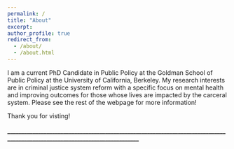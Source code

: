 ```yaml
---
permalink: /
title: "About"
excerpt: 
author_profile: true
redirect_from: 
  - /about/
  - /about.html
---
```


I am a current PhD Candidate in Public Policy at the Goldman School of Public Policy at the University of California, Berkeley. My research interests are in criminal justice system reform with a specific focus on mental health and improving outcomes for those whose lives are impacted by the carceral system. Please see the rest of the webpage for more information! 
<br>

Thank you for visting! 
<br>
<br>
[_____________________________________________________________________________________________________________________________]("https://thumbs.gfycat.com/ScornfulDismalJoey-max-1mb.gif")
